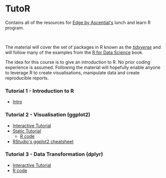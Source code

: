 # TutoR

Contains all of the resources for [Edge by Ascential's](https://www.ascentialedge.com/) lunch and learn R program.

<br>

The material will cover the set of packages in R known as the [*tidyverse*](https://www.tidyverse.org/) and will follow many of the examples from the [R for Data Science](http://r4ds.had.co.nz/index.html) book.

The idea for this course is to give an introduction to R. No prior coding experience is assumed. Following the material will hopefully enable anyone to leverage R to create visualisations, manipulate data and create reproducible reports.

### Tutorial 1 - Introduction to R

- [Intro](/Tutorial_01_intro/Tutorial_01.md)


### Tutorial 2 - Visualisation (ggplot2)

- <a href="https://aboland.shinyapps.io/Tutorial_02_interactive/" rel="noopener noreferrer" target="_blank">Interactive Tutorial</a>
- [Static Tutorial](Tutorial_02_Visualisation/Tutorial_2.md)
    - <a href="https://raw.githubusercontent.com/aboland/TutoR/master/Tutorial_02_Visualisation/Tutorial_02.Rmd" download>R code</a>  
- <a href="https://www.rstudio.com/wp-content/uploads/2015/03/ggplot2-cheatsheet.pdf" rel="noopener noreferrer" target="_blank">RStudio's ggplot2 cheatsheet</a>


### Tutorial 3 - Data Transformation (dplyr)

- <a href="https://aboland.shinyapps.io/Tutorial_03_interactive/" rel="noopener noreferrer" target="_blank">Interactive Tutorial</a>
- <a href="https://raw.githubusercontent.com/aboland/TutoR/master/Tutorial_02_Visualisation/Tutorial_03.Rmd" download>R code</a>
